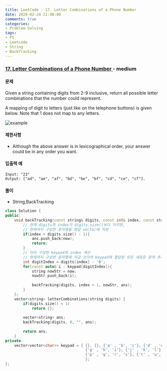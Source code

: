 ```yaml
---
title: LeetCode - 17. Letter Combinations of a Phone Number
date: 2020-02-24 21:48:00
comments: true
categories:
- Problem Solving
tags:
- PS
- Leetcode
- String
- BackTracking
---
```


### [ 17. Letter Combinations of a Phone Number ](https://leetcode.com/problems/letter-combinations-of-a-phone-number/) - medium

#### 문제

Given a string containing digits from 2-9 inclusive, return all possible letter combinations that the number could represent.

A mapping of digit to letters (just like on the telephone buttons) is given below. Note that 1 does not map to any letters.

![example](https://upload.wikimedia.org/wikipedia/commons/thumb/7/73/Telephone-keypad2.svg/200px-Telephone-keypad2.svg.png)

#### 제한사항

  - Although the above answer is in lexicographical order, your answer could be in any order you want.
  
#### 입출력 예

```
Input: "23"
Output: ["ad", "ae", "af", "bd", "be", "bf", "cd", "ce", "cf"].
```

#### 풀이
  - String,BackTracking

```cpp
class Solution {
public:
    void backTracking(const string& digits, const int& index, const string& now, vector<string>& ans){
        // 현재 digits의 index가 digits.size()보다 커지면,
        // 현재까지 구성한 문자열을 정답 vector에 저장
        if(index > digits.size() - 1){
            ans.push_back(now);
            return;
        }
        // 미리 구성한 keypad의 index 계산
        // 현재까지 구성한 문자열에 지금 숫자의 keypad에 할당된 모든 새로운 문자 추가
        int digitIndex = digits[index] - '0';
        for(const auto& i : keypad[digitIndex]){
            string nowStr = now;
            nowStr.push_back(i);
            
            backTracking(digits, index + 1, nowStr, ans);
        }
    };
    vector<string> letterCombinations(string digits) {
        if(digits.size() < 1)
            return {};
        
        vector<string> ans;
        backTracking(digits, 0, "", ans);
        
        return ans;
    }
private:
    vector<vector<char>> keypad = { {}, {}, {'a' , 'b', 'c'}, {'d' , 'e', 'f'},
                                    {'g' , 'h', 'i'}, {'j' , 'k', 'l'}, {'m' , 'n', 'o'},
                                    {'p' , 'q', 'r', 's'}, {'t' , 'u', 'v'}, {'w' , 'x', 'y', 'z'}
                                    };
};
